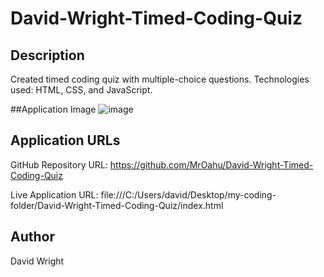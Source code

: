 # David-Wright-Timed-Coding-Quiz

## Description
Created timed coding quiz with multiple-choice questions. Technologies used: HTML, CSS, and JavaScript.

##Application Image
![image](https://github.com/MrOahu/David-Wright-Timed-Coding-Quiz/assets/153314451/90c86604-176d-4f9f-a51f-9f05d428c4bb)





## Application URLs

GitHub Repository URL: https://github.com/MrOahu/David-Wright-Timed-Coding-Quiz

Live Application URL: file:///C:/Users/david/Desktop/my-coding-folder/David-Wright-Timed-Coding-Quiz/index.html

## Author
David Wright
